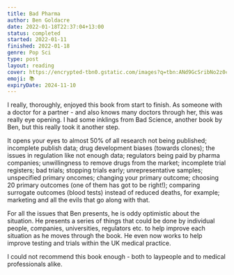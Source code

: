 ```yaml
---
title: Bad Pharma
author: Ben Goldacre
date: 2022-01-18T22:37:04+13:00
status: completed
started: 2022-01-11
finished: 2022-01-18
genre: Pop Sci
type: post
layout: reading
cover: https://encrypted-tbn0.gstatic.com/images?q=tbn:ANd9GcSribNo2z0c-DyzVCw7DpvNgqc06JJREpaq6A&usqp=CAU
emoji: 📚
expiryDate: 2024-11-10
---
```


I really, thoroughly, enjoyed this book from start to finish. As someone with a doctor for a partner - and also knows many doctors through her, this was really eye opening. I had some inklings from Bad Science, another book by Ben, but this really took it another step.

It opens your eyes to almost 50% of all research not being published; incomplete publish data; drug development biases (towards clones); the issues in regulation like not enough data; regulators being paid by pharma companies; unwillingness to remove drugs from the market; incomplete trial registers; bad trials; stopping trials early; unrepresentative samples; unspecified primary oncomes; changing your primary outcome; choosing 20 primary outcomes (one of them has got to be right!); comparing surrogate outcomes (blood tests) instead of reduced deaths, for example; marketing and all the evils that go along with that.

For all the issues that Ben presents, he is oddy optimistic about the situation. He presents a series of things that could be done by individual people, companies, universities, regulators etc. to help improve each situation as he moves through the book. He even now works to help improve testing and trials within the UK medical practice.

I could not recommend this book enough - both to laypeople and to medical professionals alike.
